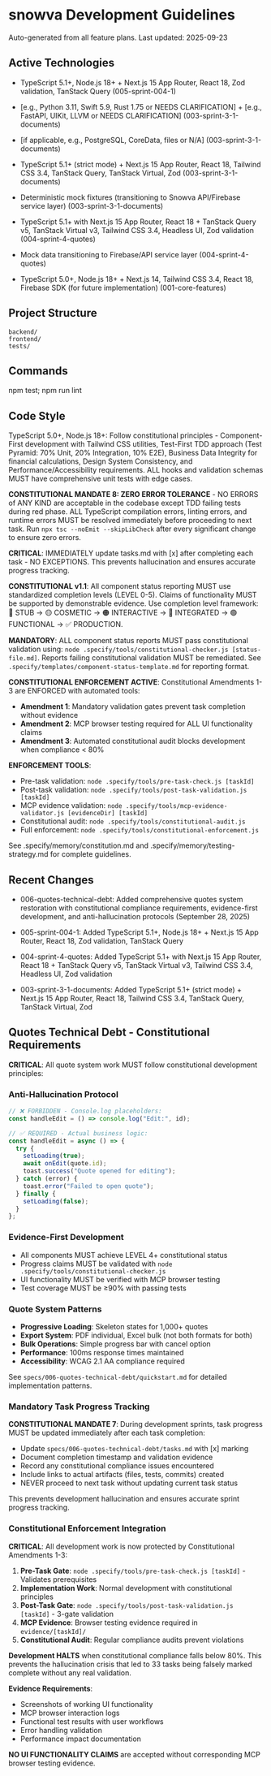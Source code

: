 # snowva Development Guidelines

Auto-generated from all feature plans. Last updated: 2025-09-23

## Active Technologies

- TypeScript 5.1+, Node.js 18+ + Next.js 15 App Router, React 18, Zod validation, TanStack Query (005-sprint-004-1)

- [e.g., Python 3.11, Swift 5.9, Rust 1.75 or NEEDS CLARIFICATION] + [e.g., FastAPI, UIKit, LLVM or NEEDS CLARIFICATION] (003-sprint-3-1-documents)
- [if applicable, e.g., PostgreSQL, CoreData, files or N/A] (003-sprint-3-1-documents)
- TypeScript 5.1+ (strict mode) + Next.js 15 App Router, React 18, Tailwind CSS 3.4, TanStack Query, TanStack Virtual, Zod (003-sprint-3-1-documents)
- Deterministic mock fixtures (transitioning to Snowva API/Firebase service layer) (003-sprint-3-1-documents)
- TypeScript 5.1+ with Next.js 15 App Router, React 18 + TanStack Query v5, TanStack Virtual v3, Tailwind CSS 3.4, Headless UI, Zod validation (004-sprint-4-quotes)
- Mock data transitioning to Firebase/API service layer (004-sprint-4-quotes)

- TypeScript 5.0+, Node.js 18+ + Next.js 14, Tailwind CSS 3.4, React 18, Firebase SDK (for future implementation) (001-core-features)

## Project Structure

```
backend/
frontend/
tests/
```

## Commands

npm test; npm run lint

## Code Style

TypeScript 5.0+, Node.js 18+: Follow constitutional principles - Component-First development with Tailwind CSS utilities, Test-First TDD approach (Test Pyramid: 70% Unit, 20% Integration, 10% E2E), Business Data Integrity for financial calculations, Design System Consistency, and Performance/Accessibility requirements. ALL hooks and validation schemas MUST have comprehensive unit tests with edge cases.

**CONSTITUTIONAL MANDATE 8: ZERO ERROR TOLERANCE** - NO ERRORS of ANY KIND are acceptable in the codebase except TDD failing tests during red phase. ALL TypeScript compilation errors, linting errors, and runtime errors MUST be resolved immediately before proceeding to next task. Run `npx tsc --noEmit --skipLibCheck` after every significant change to ensure zero errors.

**CRITICAL**: IMMEDIATELY update tasks.md with [x] after completing each task - NO EXCEPTIONS. This prevents hallucination and ensures accurate progress tracking.

**CONSTITUTIONAL v1.1**: All component status reporting MUST use standardized completion levels (LEVEL 0-5). Claims of functionality MUST be supported by demonstrable evidence. Use completion level framework: 🔴 STUB → 🟡 COSMETIC → 🟠 INTERACTIVE → 🔵 INTEGRATED → 🟢 FUNCTIONAL → ✅ PRODUCTION.

**MANDATORY**: ALL component status reports MUST pass constitutional validation using: `node .specify/tools/constitutional-checker.js [status-file.md]`. Reports failing constitutional validation MUST be remediated. See `.specify/templates/component-status-template.md` for reporting format.

**CONSTITUTIONAL ENFORCEMENT ACTIVE**: Constitutional Amendments 1-3 are ENFORCED with automated tools:

- **Amendment 1**: Mandatory validation gates prevent task completion without evidence
- **Amendment 2**: MCP browser testing required for ALL UI functionality claims
- **Amendment 3**: Automated constitutional audit blocks development when compliance < 80%

**ENFORCEMENT TOOLS**:

- Pre-task validation: `node .specify/tools/pre-task-check.js [taskId]`
- Post-task validation: `node .specify/tools/post-task-validation.js [taskId]`
- MCP evidence validation: `node .specify/tools/mcp-evidence-validator.js [evidenceDir] [taskId]`
- Constitutional audit: `node .specify/tools/constitutional-audit.js`
- Full enforcement: `node .specify/tools/constitutional-enforcement.js`

See .specify/memory/constitution.md and .specify/memory/testing-strategy.md for complete guidelines.

## Recent Changes

- 006-quotes-technical-debt: Added comprehensive quotes system restoration with constitutional compliance requirements, evidence-first development, and anti-hallucination protocols (September 28, 2025)
- 005-sprint-004-1: Added TypeScript 5.1+, Node.js 18+ + Next.js 15 App Router, React 18, Zod validation, TanStack Query

- 004-sprint-4-quotes: Added TypeScript 5.1+ with Next.js 15 App Router, React 18 + TanStack Query v5, TanStack Virtual v3, Tailwind CSS 3.4, Headless UI, Zod validation
- 003-sprint-3-1-documents: Added TypeScript 5.1+ (strict mode) + Next.js 15 App Router, React 18, Tailwind CSS 3.4, TanStack Query, TanStack Virtual, Zod

<!-- MANUAL ADDITIONS START -->

## Quotes Technical Debt - Constitutional Requirements

**CRITICAL**: All quote system work MUST follow constitutional development principles:

### Anti-Hallucination Protocol

```typescript
// ❌ FORBIDDEN - Console.log placeholders:
const handleEdit = () => console.log("Edit:", id);

// ✅ REQUIRED - Actual business logic:
const handleEdit = async () => {
  try {
    setLoading(true);
    await onEdit(quote.id);
    toast.success("Quote opened for editing");
  } catch (error) {
    toast.error("Failed to open quote");
  } finally {
    setLoading(false);
  }
};
```

### Evidence-First Development

- All components MUST achieve LEVEL 4+ constitutional status
- Progress claims MUST be validated with `node .specify/tools/constitutional-checker.js`
- UI functionality MUST be verified with MCP browser testing
- Test coverage MUST be ≥90% with passing tests

### Quote System Patterns

- **Progressive Loading**: Skeleton states for 1,000+ quotes
- **Export System**: PDF individual, Excel bulk (not both formats for both)
- **Bulk Operations**: Simple progress bar with cancel option
- **Performance**: 100ms response times maintained
- **Accessibility**: WCAG 2.1 AA compliance required

See `specs/006-quotes-technical-debt/quickstart.md` for detailed implementation patterns.

### Mandatory Task Progress Tracking

**CONSTITUTIONAL MANDATE 7**: During development sprints, task progress MUST be updated immediately after each task completion:

- Update `specs/006-quotes-technical-debt/tasks.md` with [x] marking
- Document completion timestamp and validation evidence
- Record any constitutional compliance issues encountered
- Include links to actual artifacts (files, tests, commits) created
- NEVER proceed to next task without updating current task status

This prevents development hallucination and ensures accurate sprint progress tracking.

### Constitutional Enforcement Integration

**CRITICAL**: All development work is now protected by Constitutional Amendments 1-3:

1. **Pre-Task Gate**: `node .specify/tools/pre-task-check.js [taskId]` - Validates prerequisites
2. **Implementation Work**: Normal development with constitutional principles
3. **Post-Task Gate**: `node .specify/tools/post-task-validation.js [taskId]` - 3-gate validation
4. **MCP Evidence**: Browser testing evidence required in `evidence/[taskId]/`
5. **Constitutional Audit**: Regular compliance audits prevent violations

**Development HALTS** when constitutional compliance falls below 80%. This prevents the hallucination crisis that led to 33 tasks being falsely marked complete without any real validation.

**Evidence Requirements**:

- Screenshots of working UI functionality
- MCP browser interaction logs
- Functional test results with user workflows
- Error handling validation
- Performance impact documentation

**NO UI FUNCTIONALITY CLAIMS** are accepted without corresponding MCP browser testing evidence.

<!-- MANUAL ADDITIONS END -->
